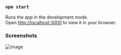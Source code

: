 ### `npm start`

Runs the app in the development mode.\
Open [http://localhost:3000](http://localhost:3000) to view it in your browser.

### Screenshots
![image](https://github.com/SagnikGhosh18/WorkIndia-FrontendTask/assets/77972501/0c4cafd5-1b59-4657-8e75-bb4e86d4459a)
